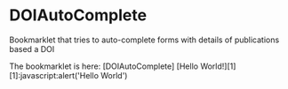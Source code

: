 # DOIAutoComplete
Bookmarklet that tries to auto-complete forms with details of publications based a DOI

The bookmarklet is here: 
[DOIAutoComplete]
[Hello World!][1]
[1]:javascript:alert('Hello World')
